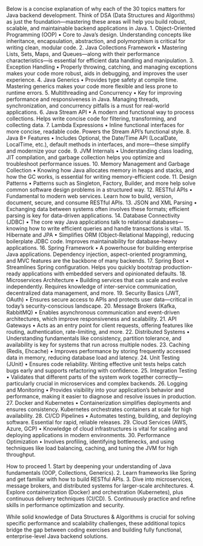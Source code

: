 Below is a concise explanation of why each of the 30 topics matters for Java backend development. Think of DSA (Data Structures and Algorithms) as just the foundation—mastering these areas will help you build robust, scalable, and maintainable backend applications in Java.
	1.	Object-Oriented Programming (OOP)
	•	Core to Java’s design. Understanding concepts like inheritance, encapsulation, abstraction, and polymorphism is critical for writing clean, modular code.
	2.	Java Collections Framework
	•	Mastering Lists, Sets, Maps, and Queues—along with their performance characteristics—is essential for efficient data handling and manipulation.
	3.	Exception Handling
	•	Properly throwing, catching, and managing exceptions makes your code more robust, aids in debugging, and improves the user experience.
	4.	Java Generics
	•	Provides type safety at compile time. Mastering generics makes your code more flexible and less prone to runtime errors.
	5.	Multithreading and Concurrency
	•	Key for improving performance and responsiveness in Java. Managing threads, synchronization, and concurrency pitfalls is a must for real-world applications.
	6.	Java Stream API
	•	A modern and functional way to process collections. Helps write concise code for filtering, transforming, and collecting data.
	7.	Lambda Expressions
	•	Inline functional interfaces for more concise, readable code. Powers the Stream API’s functional style.
	8.	Java 8+ Features
	•	Includes Optional, the Date/Time API (LocalDate, LocalTime, etc.), default methods in interfaces, and more—these simplify and modernize your code.
	9.	JVM Internals
	•	Understanding class loading, JIT compilation, and garbage collection helps you optimize and troubleshoot performance issues.
	10.	Memory Management and Garbage Collection
	•	Knowing how Java allocates memory in heaps and stacks, and how the GC works, is essential for writing memory-efficient code.
	11.	Design Patterns
	•	Patterns such as Singleton, Factory, Builder, and more help solve common software design problems in a structured way.
	12.	RESTful APIs
	•	Fundamental to modern web services. Learn how to build, version, document, secure, and consume RESTful APIs.
	13.	JSON and XML Parsing
	•	Exchanging data between systems often involves these formats; efficient parsing is key for data-driven applications.
	14.	Database Connectivity (JDBC)
	•	The core way Java applications talk to relational databases—knowing how to write efficient queries and handle transactions is vital.
	15.	Hibernate and JPA
	•	Simplifies ORM (Object-Relational Mapping), reducing boilerplate JDBC code. Improves maintainability for database-heavy applications.
	16.	Spring Framework
	•	A powerhouse for building enterprise Java applications. Dependency injection, aspect-oriented programming, and MVC features are the backbone of many backends.
	17.	Spring Boot
	•	Streamlines Spring configuration. Helps you quickly bootstrap production-ready applications with embedded servers and opinionated defaults.
	18.	Microservices Architecture
	•	Building services that can scale and evolve independently. Requires knowledge of inter-service communication, decentralized data management, and more.
	19.	Security Basics (JWT, OAuth)
	•	Ensures secure access to APIs and protects user data—critical in today’s security-conscious landscape.
	20.	Message Brokers (Kafka, RabbitMQ)
	•	Enables asynchronous communication and event-driven architectures, which improve responsiveness and scalability.
	21.	API Gateways
	•	Acts as an entry point for client requests, offering features like routing, authentication, rate-limiting, and more.
	22.	Distributed Systems
	•	Understanding fundamentals like consistency, partition tolerance, and availability is key for systems that run across multiple nodes.
	23.	Caching (Redis, Ehcache)
	•	Improves performance by storing frequently accessed data in memory, reducing database load and latency.
	24.	Unit Testing (JUnit)
	•	Ensures code reliability. Writing effective unit tests helps catch bugs early and supports refactoring with confidence.
	25.	Integration Testing
	•	Validates that different parts of the system work together correctly—particularly crucial in microservices and complex backends.
	26.	Logging and Monitoring
	•	Provides visibility into your application’s behavior and performance, making it easier to diagnose and resolve issues in production.
	27.	Docker and Kubernetes
	•	Containerization simplifies deployments and ensures consistency. Kubernetes orchestrates containers at scale for high availability.
	28.	CI/CD Pipelines
	•	Automates testing, building, and deploying software. Essential for rapid, reliable releases.
	29.	Cloud Services (AWS, Azure, GCP)
	•	Knowledge of cloud infrastructures is vital for scaling and deploying applications in modern environments.
	30.	Performance Optimization
	•	Involves profiling, identifying bottlenecks, and using techniques like load balancing, caching, and tuning the JVM for high throughput.

How to proceed
	1.	Start by deepening your understanding of Java fundamentals (OOP, Collections, Generics).
	2.	Learn frameworks like Spring and get familiar with how to build RESTful APIs.
	3.	Dive into microservices, message brokers, and distributed systems for larger-scale architectures.
	4.	Explore containerization (Docker) and orchestration (Kubernetes), plus continuous delivery techniques (CI/CD).
	5.	Continuously practice and refine skills in performance optimization and security.

While solid knowledge of Data Structures & Algorithms is crucial for solving specific performance and scalability challenges, these additional topics bridge the gap between coding exercises and building fully functional, enterprise-level Java backend solutions.